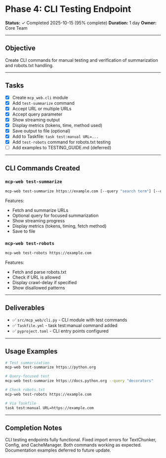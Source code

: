 # Phase 4: CLI Testing Endpoint

**Status:** ✓ Completed 2025-10-15 (95% complete)
**Duration:** 1 day
**Owner:** Core Team

---

## Objective

Create CLI commands for manual testing and verification of summarization and robots.txt handling.

---

## Tasks

- [x] Create `mcp_web.cli` module
- [x] Add `test-summarize` command
- [x] Accept URL or multiple URLs
- [x] Accept query parameter
- [x] Show streaming output
- [x] Display metrics (tokens, time, method used)
- [x] Save output to file (optional)
- [x] Add to Taskfile: `task test:manual URL=...`
- [x] Add `test-robots` command for robots.txt testing
- [ ] Add examples to TESTING_GUIDE.md (deferred)

---

## CLI Commands Created

### `mcp-web test-summarize`

```bash
mcp-web test-summarize https://example.com [--query "search term"] [--output file.txt]
```

Features:

- Fetch and summarize URLs
- Optional query for focused summarization
- Show streaming progress
- Display metrics (tokens, timing, fetch method)
- Save to file

### `mcp-web test-robots`

```bash
mcp-web test-robots https://example.com
```

Features:

- Fetch and parse robots.txt
- Check if URL is allowed
- Display crawl-delay if specified
- Show disallowed patterns

---

## Deliverables

- ✅ `src/mcp_web/cli.py` - CLI module with test commands
- ✅ `Taskfile.yml` - task test:manual command added
- ✅ `pyproject.toml` - CLI entry points configured

---

## Usage Examples

```bash
# Test summarization
mcp-web test-summarize https://python.org

# Query-focused test
mcp-web test-summarize https://docs.python.org --query "decorators"

# Check robots.txt
mcp-web test-robots https://example.com

# Via Taskfile
task test:manual URL=https://example.com
```

---

## Completion Notes

CLI testing endpoints fully functional. Fixed import errors for TextChunker, Config, and CacheManager. Both commands working as expected. Documentation examples deferred to future update.
